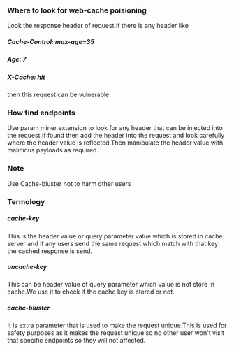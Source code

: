 ### Where  to look for web-cache poisioning
Look the response header of request.If there is any header like
##### Cache-Control: max-age=35
##### Age: 7
##### X-Cache: hit
then this request can be vulnerable.
### How find endpoints
Use param miner extension to look for any header that can be injected into the request.If found then add the header into  the request and look carefully where the
header value is reflected.Then manipulate the header value with malicious payloads as required.
### Note
Use Cache-bluster not to harm other users
### Termology
##### cache-key 
This is the header value or query parameter value which is stored in cache server and if any users send the same request which match with that key the cached response is send.
##### uncache-key
This can be header value of query parameter which value is not store in cache.We use it  to check if the cache key is stored or not.
##### cache-bluster
It is extra parameter that is used to make the request unique.This is used for safety purposes as it makes the request unique so no other user
won't visit that specific endpoints so they will not affected.
